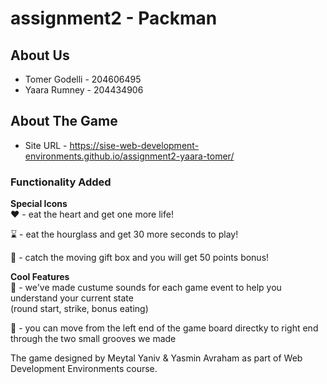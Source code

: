 # assignment2 - Packman

## About Us 
  * Tomer Godelli - 204606495
  * Yaara Rumney - 204434906

## About The Game 
  * Site URL - https://sise-web-development-environments.github.io/assignment2-yaara-tomer/

  ### Functionality Added
  **Special Icons** <br /> 
  :heart: - eat the heart and get one more life!
  
  :hourglass: - eat the hourglass and get 30 more seconds to play!
  
  :gift: - catch the moving gift box and you will get 50 points bonus!
  
  
   **Cool Features** 
   <br /> 
  :musical_note: - we've made custume sounds for each game event to help you understand your current state <br />    (round start, strike, bonus eating) <br /> 
  
  :runner: - you can move from the left end of the game board directky to right end through the two small grooves we made 
  
  
  The game designed by Meytal Yaniv & Yasmin Avraham as part of Web Development Environments course.
